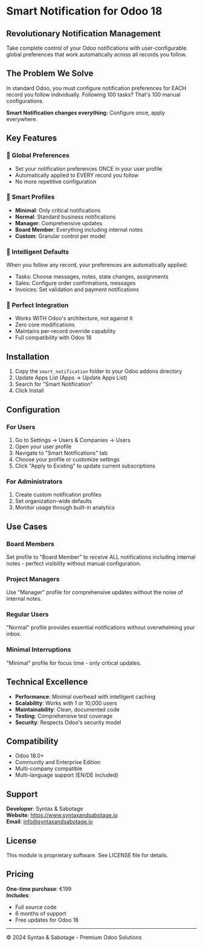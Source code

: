 # Smart Notification for Odoo 18

## Revolutionary Notification Management

Take complete control of your Odoo notifications with user-configurable global preferences that work automatically across all records you follow.

## The Problem We Solve

In standard Odoo, you must configure notification preferences for EACH record you follow individually. Following 100 tasks? That's 100 manual configurations. 

**Smart Notification changes everything:** Configure once, apply everywhere.

## Key Features

### 🎯 Global Preferences
- Set your notification preferences ONCE in your user profile
- Automatically applied to EVERY record you follow
- No more repetitive configuration

### 👤 Smart Profiles
- **Minimal**: Only critical notifications
- **Normal**: Standard business notifications  
- **Manager**: Comprehensive updates
- **Board Member**: Everything including internal notes
- **Custom**: Granular control per model

### 🔄 Intelligent Defaults
When you follow any record, your preferences are automatically applied:
- Tasks: Choose messages, notes, state changes, assignments
- Sales: Configure order confirmations, messages
- Invoices: Set validation and payment notifications

### 🎨 Perfect Integration
- Works WITH Odoo's architecture, not against it
- Zero core modifications
- Maintains per-record override capability
- Full compatibility with Odoo 18

## Installation

1. Copy the `smart_notification` folder to your Odoo addons directory
2. Update Apps List (Apps → Update Apps List)
3. Search for "Smart Notification"
4. Click Install

## Configuration

### For Users
1. Go to Settings → Users & Companies → Users
2. Open your user profile
3. Navigate to "Smart Notifications" tab
4. Choose your profile or customize settings
5. Click "Apply to Existing" to update current subscriptions

### For Administrators
1. Create custom notification profiles
2. Set organization-wide defaults
3. Monitor usage through built-in analytics

## Use Cases

### Board Members
Set profile to "Board Member" to receive ALL notifications including internal notes - perfect visibility without manual configuration.

### Project Managers
Use "Manager" profile for comprehensive updates without the noise of internal notes.

### Regular Users
"Normal" profile provides essential notifications without overwhelming your inbox.

### Minimal Interruptions
"Minimal" profile for focus time - only critical updates.

## Technical Excellence

- **Performance**: Minimal overhead with intelligent caching
- **Scalability**: Works with 1 or 10,000 users
- **Maintainability**: Clean, documented code
- **Testing**: Comprehensive test coverage
- **Security**: Respects Odoo's security model

## Compatibility

- Odoo 18.0+
- Community and Enterprise Edition
- Multi-company compatible
- Multi-language support (EN/DE included)

## Support

**Developer**: Syntax & Sabotage  
**Website**: https://www.syntaxandsabotage.io  
**Email**: info@syntaxandsabotage.io  

## License

This module is proprietary software. See LICENSE file for details.

## Pricing

**One-time purchase**: €199  
**Includes**: 
- Full source code
- 6 months of support
- Free updates for Odoo 18

---

© 2024 Syntax & Sabotage - Premium Odoo Solutions